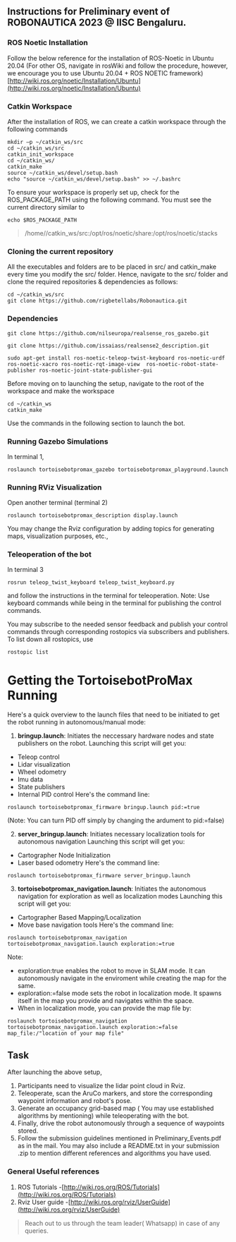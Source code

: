 ## Instructions for Preliminary event of ROBONAUTICA 2023 @ IISC Bengaluru.
### ROS Noetic Installation
Follow the below reference for the installation of ROS-Noetic in Ubuntu 20.04 (For other OS, navigate in rosWiki and follow the procedure, however, we encourage you to use Ubuntu 20.04 + ROS NOETIC framework)
[http://wiki.ros.org/noetic/Installation/Ubuntu](http://wiki.ros.org/noetic/Installation/Ubuntu)

### Catkin Workspace
After the installation of ROS, we can create a catkin workspace through the following commands
```
mkdir –p ~/catkin_ws/src
cd ~/catkin_ws/src
catkin_init_workspace
cd ~/catkin_ws/
catkin_make
source ~/catkin_ws/devel/setup.bash
echo "source ~/catkin_ws/devel/setup.bash" >> ~/.bashrc
```
To ensure your workspace is properly set up, check for the ROS_PACKAGE_PATH using the following command. You must see the current directory similar to 
```
echo $ROS_PACKAGE_PATH
```
> /home/<username>/catkin_ws/src:/opt/ros/noetic/share:/opt/ros/noetic/stacks
### Cloning the current repository
All the executables and folders are to be placed in src/ and catkin_make every time you modify the src/ folder.
Hence, navigate to the src/ folder and clone the required repositories & dependencies as follows:
```
cd ~/catkin_ws/src
git clone https://github.com/rigbetellabs/Robonautica.git
```
### Dependencies
```
git clone https://github.com/nilseuropa/realsense_ros_gazebo.git
```
```
git clone https://github.com/issaiass/realsense2_description.git
```
```
sudo apt-get install ros-noetic-teleop-twist-keyboard ros-noetic-urdf ros-noetic-xacro ros-noetic-rqt-image-view  ros-noetic-robot-state-publisher ros-noetic-joint-state-publisher-gui
```
Before moving on to launching the setup, navigate to the root of the workspace and make the workspace
```
cd ~/catkin_ws
catkin_make
```
Use the commands in the following section to launch the bot.
### Running Gazebo Simulations
In terminal 1,
``` 
roslaunch tortoisebotpromax_gazebo tortoisebotpromax_playground.launch
```
### Running RViz Visualization
Open another terminal (terminal 2)
``` 
roslaunch tortoisebotpromax_description display.launch
```
You may change the Rviz configuration by adding topics for generating maps, visualization purposes, etc.,
### Teleoperation of the bot
In terminal 3
```
rosrun teleop_twist_keyboard teleop_twist_keyboard.py
```
and follow the instructions in the terminal for teleoperation. 
Note: Use keyboard commands while being in the terminal for publishing the control commands.  

You may subscribe to the needed sensor feedback and publish your control commands through corresponding rostopics via subscribers and publishers.
To list down all rostopics, use
```
rostopic list
```
# Getting the TortoisebotProMax Running
Here's a quick overview to the launch files that need to be initiated to get the robot running in autonomous/manual mode:
1. **bringup.launch**: Initiates the neccessary hardware nodes and state publishers on the robot.
 Launching this script will get you:
- Teleop control
- Lidar visualization
- Wheel odometry
- Imu data
- State publishers
- Internal PID control
Here's the command line:
```
roslaunch tortoisebotpromax_firmware bringup.launch pid:=true
```
(Note: You can turn PID off simply by changing the ardument to pid:=false)

2. **server_bringup.launch**: Initiates necessary localization tools for autonomous navigation
Launching this script will get you:
- Cartographer Node Initialization
- Laser based odometry
Here's the command line:
```
roslaunch tortoisebotpromax_firmware server_bringup.launch
```
3. **tortoisebotpromax_navigation.launch**: Initiates the autonomous navigation for exploration as well as localization modes
Launching this script will get you:
- Cartographer Based Mapping/Localization
- Move base navigation tools
Here's the command line:
```
roslaunch tortoisebotpromax_navigation tortoisebotpromax_navigation.launch exploration:=true
```
Note: 
- exploration:true enables the robot to move in SLAM mode. It can autonomously navigate in the enviroment while creating the map for the same.
- exploration:=false mode sets the robot in localization mode. It spawns itself in the map you provide and navigates within the space.
- When in localization mode, you can provide the map file by:
```
roslaunch tortoisebotpromax_navigation tortoisebotpromax_navigation.launch exploration:=false map_file:/"location of your map file"
```

## Task
After launching the above setup, 
1. Participants need to visualize the lidar point cloud in Rviz. 
2. Teleoperate, scan the AruCo markers, and store the corresponding waypoint information and robot's pose.
3. Generate an occupancy grid-based map ( You may use established algorithms by mentioning) while teleoperating with the bot.
4. Finally, drive the robot autonomously through a sequence of waypoints stored.
5. Follow the submission guidelines mentioned in Preliminary_Events.pdf as in the mail. You may also include a README.txt in your submission .zip to mention different references and algorithms you have used.


### General Useful references
1. ROS Tutorials -[http://wiki.ros.org/ROS/Tutorials](http://wiki.ros.org/ROS/Tutorials)
2. Rviz User guide -[http://wiki.ros.org/rviz/UserGuide](http://wiki.ros.org/rviz/UserGuide)

> Reach out to us through the team leader( Whatsapp) in case of any queries.
